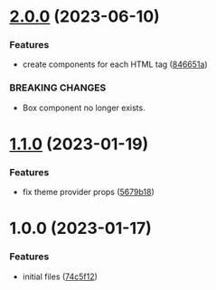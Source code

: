 # [2.0.0](https://github.com/rfoel/caixa/compare/v1.1.0...v2.0.0) (2023-06-10)


### Features

* create components for each HTML tag ([846651a](https://github.com/rfoel/caixa/commit/846651a0e58933889d3385714ad148938ab1e8a8))


### BREAKING CHANGES

* Box component no longer exists.

# [1.1.0](https://github.com/rfoel/caixa/compare/v1.0.0...v1.1.0) (2023-01-19)


### Features

* fix theme provider props ([5679b18](https://github.com/rfoel/caixa/commit/5679b182a066c3cddb66129b944aca6912140c26))

# 1.0.0 (2023-01-17)


### Features

* initial files ([74c5f12](https://github.com/rfoel/caixa/commit/74c5f12078526dc17225f42d91dd70eb3ffdf512))
